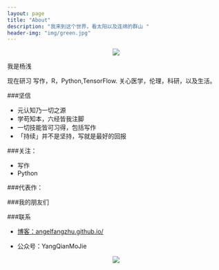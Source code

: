 ```yaml
---
layout: page
title: "About"
description: "我来到这个世界，看太阳以及连绵的群山 "
header-img: "img/green.jpg"
---
```



<center>
    <p><img src="http://7xlfkx.com1.z0.glb.clouddn.com/white2.jpg" align="center"></p>
</center>

我是杨浅

现在研习 写作，R，Python,TensorFlow. 关心医学，伦理，科研，以及生活。

###坚信


- 元认知乃一切之源
- 学苟知本，六经皆我注脚 
- 一切技能皆可习得，包括写作
- 「持续」并不是坚持，写就是最好的回报


###关注：

- 写作
- Python


###代表作：



###我的朋友们



###联系

- [博客：angelfangzhu.github.io/](https://angelfangzhu.github.io/)

- 公众号：YangQianMoJie

<center>
    <p><img src="http://i173.photobucket.com/albums/w63/cnfeat/2015-08-29-2_zpsqj7po8eo.png" align="center"></p>
</center>






